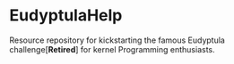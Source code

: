 # EudyptulaHelp
Resource repository for kickstarting the famous Eudyptula challenge[**Retired**] for kernel Programming enthusiasts. 

